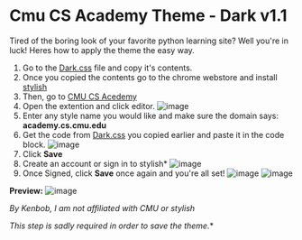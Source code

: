 # Cmu CS Academy Theme - Dark v1.1
Tired of the boring look of your favorite python learning site? Well you're in luck! Heres how to apply the theme the easy way.
 1. Go to the [Dark.css](Dark.css) file and copy it's contents.
  2. Once you copied the contents go to the chrome webstore and install [stylish](https://chromewebstore.google.com/detail/stylish-custom-themes-for/fjnbnpbmkenffdnngjfgmeleoegfcffe?hl=en&pli=1)
  3. Then, go to [CMU CS Acedemy](https://academy.cs.cmu.edu/course)
  4. Open the extention and click editor. ![image](https://github.com/user-attachments/assets/4a59628c-bc59-4ea9-91f2-9367c4d47c5e)
  5. Enter any style name you would like and make sure the domain says: **academy.cs.cmu.edu**
  6. Get the code from [Dark.css](Dark.css) you copied earlier and paste it in the code block. ![image](https://github.com/user-attachments/assets/248eee03-f065-4123-929e-05be1af1090f)
  7. Click **Save**
  8. Create an account or sign in to stylish*
![image](https://github.com/user-attachments/assets/940d7ee3-832d-4a9a-a2cf-4ffb9f329914)
  9. Once Signed, click **Save** once again and you're all set!
![image](https://github.com/user-attachments/assets/60b50c3d-072d-4a47-ac9d-16013a4f10bd)
![image](https://github.com/user-attachments/assets/d33ea579-0eaa-44ec-942d-78036572912f)

**Preview:**
![image](https://github.com/user-attachments/assets/38157548-6b32-485c-bd6a-9725b88cb114)

*By Kenbob, I am not affiliated with CMU or stylish*

*This step is sadly required in order to save the theme.**
